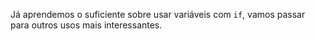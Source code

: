Já aprendemos o suficiente sobre usar variáveis com `if`, vamos passar para outros usos mais interessantes.